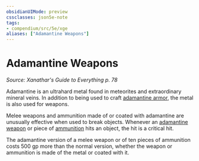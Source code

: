 ```yaml
---
obsidianUIMode: preview
cssclasses: json5e-note
tags:
- compendium/src/5e/xge
aliases: ["Adamantine Weapons"]
---
```

# Adamantine Weapons
*Source: Xanathar's Guide to Everything p. 78* 

Adamantine is an ultrahard metal found in meteorites and extraordinary mineral veins. In addition to being used to craft [adamantine armor](/3-Mechanics/CLI/items/adamantine-armor.md), the metal is also used for weapons.

Melee weapons and ammunition made of or coated with adamantine are unusually effective when used to break objects. Whenever an [adamantine weapon](/3-Mechanics/CLI/items/adamantine-weapon-xge.md) or piece of [ammunition](/3-Mechanics/CLI/items/adamantine-ammunition-xge.md) hits an object, the hit is a critical hit.

The adamantine version of a melee weapon or of ten pieces of ammunition costs 500 gp more than the normal version, whether the weapon or ammunition is made of the metal or coated with it.
